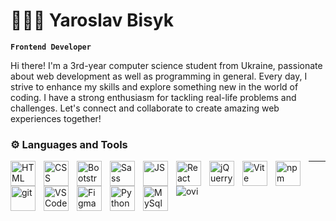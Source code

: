 # 🧑🏻‍💻 Yaroslav Bisyk

**`Frontend Developer`**

Hi there! I'm a 3rd-year computer science student from Ukraine, passionate about web development as well as programming in general. Every day, I strive to enhance my skills and explore something new in the world of coding. I have a strong enthusiasm for tackling real-life problems and challenges. Let's connect and collaborate to create amazing web experiences together!

### ⚙️ Languages and Tools

<img align="left" alt="HTML" width="40px" style="padding-right:10px;" src="https://cdn.jsdelivr.net/gh/devicons/devicon/icons/html5/html5-original.svg" />
<img align="left" alt="CSS" width="40px" style="padding-right:10px;" src="https://cdn.jsdelivr.net/gh/devicons/devicon/icons/css3/css3-original.svg" />
<img align="left" alt="Bootstrap" width="40px" style="padding-right:10px;" src="https://cdn.jsdelivr.net/gh/devicons/devicon/icons/bootstrap/bootstrap-original.svg" />
<img align="left" alt="Sass" width="40px" style="padding-right:10px;" src="https://cdn.jsdelivr.net/gh/devicons/devicon/icons/sass/sass-original.svg" />
<img align="left" alt="JS" width="40px" style="padding-right:10px;" src="https://cdn.jsdelivr.net/gh/devicons/devicon/icons/javascript/javascript-original.svg" />
<img align="left" alt="React" width="40px" style="padding-right:10px;" src="https://cdn.jsdelivr.net/gh/devicons/devicon/icons/react/react-original.svg" />
<img align="left" alt="jQuerry" width="40px" style="padding-right:10px;" src="https://cdn.jsdelivr.net/gh/devicons/devicon/icons/jquery/jquery-original.svg" />
<img align="left" alt="Vite" width="40px" style="padding-right:10px;" src="https://upload.wikimedia.org/wikipedia/commons/thumb/f/f1/Vitejs-logo.svg/1039px-Vitejs-logo.svg.png" />
<img align="left" alt="npm" width="40px" style="padding-right:10px;" src="https://cdn.jsdelivr.net/gh/devicons/devicon/icons/npm/npm-original-wordmark.svg" />
<img align="left" alt="git" width="40px" style="padding-right:10px;" src="https://cdn.jsdelivr.net/gh/devicons/devicon/icons/git/git-original.svg" />
<img align="left" alt="VSCode" width="40px" style="padding-right:10px;" src="https://cdn.jsdelivr.net/gh/devicons/devicon/icons/vscode/vscode-original.svg" />
<img align="left" alt="Figma" width="40px" style="padding-right:10px;" src="https://cdn.jsdelivr.net/gh/devicons/devicon/icons/figma/figma-original.svg" />
<img align="left" alt="Python" width="40px" style="padding-right:10px;" src="https://cdn.jsdelivr.net/gh/devicons/devicon/icons/python/python-original.svg" />
<img align="left" alt="MySql" width="40px" style="padding-right:10px;" src="https://cdn.jsdelivr.net/gh/devicons/devicon/icons/mysql/mysql-original.svg" />

<hr>
<img src="https://github-readme-stats.vercel.app/api/top-langs?username=Bisyk&show_icons=true&locale=en&layout=compact&theme=chartreuse-dark" alt="ovi" />






                  


<!--
**Bisyk/Bisyk** is a ✨ _special_ ✨ repository because its `README.md` (this file) appears on your GitHub profile.

Here are some ideas to get you started:

- 🔭 I’m currently working on ...
- 🌱 I’m currently learning ...
- 👯 I’m looking to collaborate on ...
- 🤔 I’m looking for help with ...
- 💬 Ask me about ...
- 📫 How to reach me: ...
- 😄 Pronouns: ...
- ⚡ Fun fact: ...
-->
